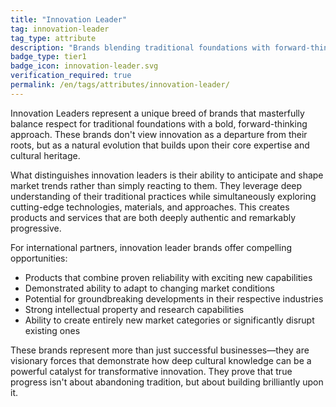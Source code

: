 ```yaml
---
title: "Innovation Leader"
tag: innovation-leader
tag_type: attribute
description: "Brands blending traditional foundations with forward-thinking approaches, signaling dynamism, adaptability, and future-oriented thinking."
badge_type: tier1
badge_icon: innovation-leader.svg
verification_required: true
permalink: /en/tags/attributes/innovation-leader/
---
```


Innovation Leaders represent a unique breed of brands that masterfully balance respect for traditional foundations with a bold, forward-thinking approach. These brands don't view innovation as a departure from their roots, but as a natural evolution that builds upon their core expertise and cultural heritage.

What distinguishes innovation leaders is their ability to anticipate and shape market trends rather than simply reacting to them. They leverage deep understanding of their traditional practices while simultaneously exploring cutting-edge technologies, materials, and approaches. This creates products and services that are both deeply authentic and remarkably progressive.

For international partners, innovation leader brands offer compelling opportunities:
- Products that combine proven reliability with exciting new capabilities
- Demonstrated ability to adapt to changing market conditions
- Potential for groundbreaking developments in their respective industries
- Strong intellectual property and research capabilities
- Ability to create entirely new market categories or significantly disrupt existing ones

These brands represent more than just successful businesses—they are visionary forces that demonstrate how deep cultural knowledge can be a powerful catalyst for transformative innovation. They prove that true progress isn't about abandoning tradition, but about building brilliantly upon it.